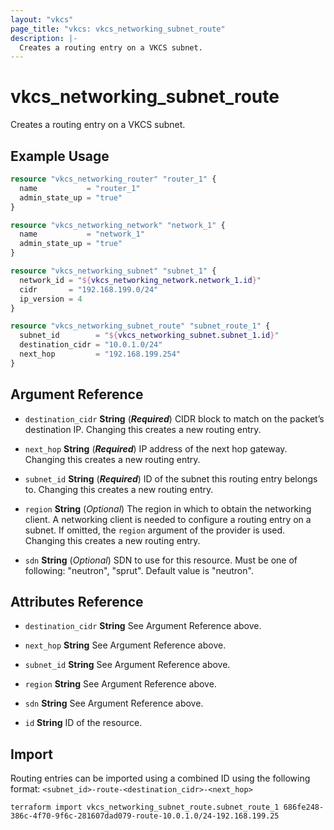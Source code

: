 ```yaml
---
layout: "vkcs"
page_title: "vkcs: vkcs_networking_subnet_route"
description: |-
  Creates a routing entry on a VKCS subnet.
---
```


# vkcs_networking_subnet_route

Creates a routing entry on a VKCS subnet.

## Example Usage
```terraform
resource "vkcs_networking_router" "router_1" {
  name           = "router_1"
  admin_state_up = "true"
}

resource "vkcs_networking_network" "network_1" {
  name           = "network_1"
  admin_state_up = "true"
}

resource "vkcs_networking_subnet" "subnet_1" {
  network_id = "${vkcs_networking_network.network_1.id}"
  cidr       = "192.168.199.0/24"
  ip_version = 4
}

resource "vkcs_networking_subnet_route" "subnet_route_1" {
  subnet_id        = "${vkcs_networking_subnet.subnet_1.id}"
  destination_cidr = "10.0.1.0/24"
  next_hop         = "192.168.199.254"
}
```
## Argument Reference
- `destination_cidr` **String** (***Required***) CIDR block to match on the packet’s destination IP. Changing this creates a new routing entry.

- `next_hop` **String** (***Required***) IP address of the next hop gateway. Changing this creates a new routing entry.

- `subnet_id` **String** (***Required***) ID of the subnet this routing entry belongs to. Changing this creates a new routing entry.

- `region` **String** (*Optional*) The region in which to obtain the networking client. A networking client is needed to configure a routing entry on a subnet. If omitted, the `region` argument of the provider is used. Changing this creates a new routing entry.

- `sdn` **String** (*Optional*) SDN to use for this resource. Must be one of following: "neutron", "sprut". Default value is "neutron".


## Attributes Reference
- `destination_cidr` **String** See Argument Reference above.

- `next_hop` **String** See Argument Reference above.

- `subnet_id` **String** See Argument Reference above.

- `region` **String** See Argument Reference above.

- `sdn` **String** See Argument Reference above.

- `id` **String** ID of the resource.



## Import

Routing entries can be imported using a combined ID using the following format: ``<subnet_id>-route-<destination_cidr>-<next_hop>``

```shell
terraform import vkcs_networking_subnet_route.subnet_route_1 686fe248-386c-4f70-9f6c-281607dad079-route-10.0.1.0/24-192.168.199.25
```
